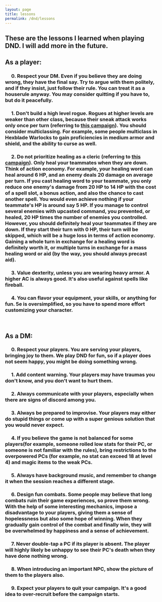 ```yaml
---
layout: page
title: lessons
permalink: /dnd/lessons
---
```


## These are the lessons I learned when playing DND. I will add more in the future.

## As a player:
### &emsp; 0. Respect your DM. Even if you believe they are doing wrong, they have the final say. Try to argue with them politely, and if they insist, just follow their rule. You can treat it as a houserule anyway. You may consider quitting if you have to, but do it peacefully.
### &emsp; 1. Don't build a high level rogue. Rogues at higher levels are weaker than other class, because their sneak attack works only once per turn (referring to [this campaign](https://phaqueue.github.io/dnd/player/dragons_of_stormwrack_isle)). You should consider multiclassing. For example, some people multiclass in Hexblade Warlocks to gain proficiencies in medium armor and shield, and the ability to curse as well.
### &emsp; 2. Do not prioritize healing as a cleric (referring to [this campaign](https://phaqueue.github.io/dnd/player/wm3)). Only heal your teammates when they are down. Think of action economy. For example, your healing word can heal around 6 HP, and an enemy deals 20 damage on average per turn. If you cast healing word to your teammate, you only reduce one enemy's damage from 20 HP to 14 HP with the cost of a spell slot, a bonus action, and also the chance to cast another spell. You would even achieve nothing if your teammate's HP is around say 5 HP. If you manage to control several enemies with upcasted command, you prevented, or healed, 20 HP times the number of enemies you controlled. However, you should definitely heal your teammates if they are down. If they start their turn with 0 HP, their turn will be skipped, which will be a huge loss in terms of action economy. Gaining a whole turn in exchange for a healing word is definitely worth it, or multiple turns in exchange for a mass healing word or aid (by the way, you should always precast aid).
### &emsp; 3. Value dexterity, unless you are wearing heavy armor. A higher AC is always good. It's also useful against spells like fireball.
### &emsp; 4. You can flavor your equipment, your skills, or anything for fun. 5e is oversimplified, so you have to spend more effort customizing your character.

<br>

## As a DM:
### &emsp; 0. Respect your players. You are serving your players, bringing joy to them. We play DND for fun, so if a player does not seem happy, you might be doing something wrong.
### &emsp; 1. Add content warning. Your players may have traumas you don't know, and you don't want to hurt them.
### &emsp; 2. Always communicate with your players, especially when there are signs of discord among you.
### &emsp; 3. Always be prepared to improvise. Your players may either do stupid things or come up with a super genious solution that you would never expect.
### &emsp; 4. If you believe the game is not balanced for some players(for example, someone rolled low stats for their PC, or someone is not familiar with the rules), bring restrictions to the overpowered PCs (for example, no stat can exceed 18 at level 4) and magic items to the weak PCs.
### &emsp; 5. Always have background music, and remember to change it when the session reaches a different stage.
### &emsp; 6. Design fun combats. Some people may believe that long combats ruin their game experiences, so prove them wrong. With the help of some interesting mechanics, impose a disadvantage to your players, giving them a sense of hopelessness but also some hope of winning. When they gradually gain control of the combat and finally win, they will be overwhelmed by happiness and a sense of achievement.
### &emsp; 7. Never double-tap a PC if its player is absent. The player will highly likely be unhappy to see their PC's death when they have done nothing wrong.
### &emsp; 8. When introducing an important NPC, show the picture of them to the players also.
### &emsp; 9. Expect your players to quit your campaign. It's a good idea to over-recruit before the campaign starts.